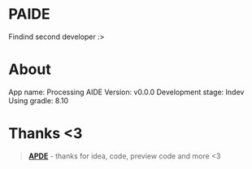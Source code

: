 # PAIDE
Findind second developer :>

# About
App name: Processing AIDE
Version: v0.0.0
Development stage: Indev
Using gradle: 8.10

# Thanks <3
> [**APDE**](https://github.com/Calsign/APDE.git) - thanks for idea, code, preview code and more <3
